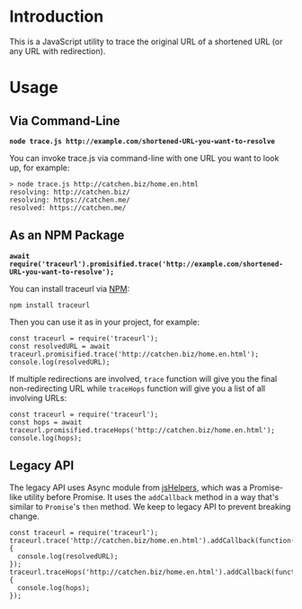 # Introduction

This is a JavaScript utility to trace the original URL of a shortened URL (or any URL with redirection).

# Usage

## Via Command-Line

**`node trace.js http://example.com/shortened-URL-you-want-to-resolve`**

You can invoke trace.js via command-line with one URL you want to look up, for example:

```
> node trace.js http://catchen.biz/home.en.html
resolving: http://catchen.biz/
resolving: https://catchen.me/
resolved: https://catchen.me/
```

## As an NPM Package

**`await require('traceurl').promisified.trace('http://example.com/shortened-URL-you-want-to-resolve');`**

You can install traceurl via [NPM](http://npmjs.org/):

```
npm install traceurl
```

Then you can use it as in your project, for example:

```
const traceurl = require('traceurl');
const resolvedURL = await traceurl.promisified.trace('http://catchen.biz/home.en.html');
console.log(resolvedURL);
```

If multiple redirections are involved, `trace` function will give you the final non-redirecting URL while `traceHops` function will give you a list of all involving URLs:

```
const traceurl = require('traceurl');
const hops = await traceurl.promisified.traceHops('http://catchen.biz/home.en.html');
console.log(hops);
```

## Legacy API

The legacy API uses Async module from [jsHelpers](http://catchen.github.com/jsHelpers/), which was a Promise-like utility before Promise. It uses the `addCallback` method in a way that's similar to `Promise`'s `then` method. We keep to legacy API to prevent breaking change.

```
const traceurl = require('traceurl');
traceurl.trace('http://catchen.biz/home.en.html').addCallback(function(resolvedURL) {
  console.log(resolvedURL);
});
traceurl.traceHops('http://catchen.biz/home.en.html').addCallback(function(hops) {
  console.log(hops);
});
```
